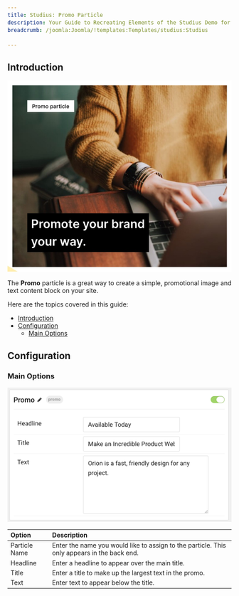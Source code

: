 ```yaml
---
title: Studius: Promo Particle
description: Your Guide to Recreating Elements of the Studius Demo for Joomla
breadcrumb: /joomla:Joomla/!templates:Templates/studius:Studius

---
```


## Introduction

![](assets/particle_promo1.png)

The **Promo** particle is a great way to create a simple, promotional image and text content block on your site.

Here are the topics covered in this guide:

- [Introduction](#introduction)
- [Configuration](#configuration)
  - [Main Options](#main-options)

## Configuration

### Main Options 

![](assets/particle_promo2.png)

| Option        | Description                                                                                 |
| :------------ | :------------------------------------------------------------------------------------------ |
| Particle Name | Enter the name you would like to assign to the particle. This only appears in the back end. |
| Headline      | Enter a headline to appear over the main title.                                             |
| Title         | Enter a title to make up the largest text in the promo.                                     |
| Text          | Enter text to appear below the title.                                                       |
